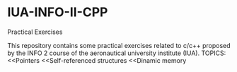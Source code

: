 # IUA-INFO-II-CPP
Practical Exercises

This repository contains some practical exercises related to c/c++ proposed by the INFO 2 course of the aeronautical university institute (IUA).
TOPICS: 
<<Pointers
<<Self-referenced structures
<<Dinamic memory
